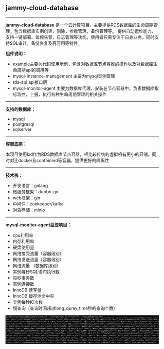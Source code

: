 ## jammy-cloud-database

-----------------------
**jammy-cloud-database** 是一个云计算项目，主要提供RDS数据库的生命周期管理，包含数据库实例创建，删除，参数管理，备份管理等。
提供自动运维能力，支持一键部署、监控告警、日志管理等功能，使用者只需专注于自身业务。同时支持SQL审计，备份恢复及高可用等特性。

**组件说明：**
- example主要为代码使用示例，包含对数据库节点容器的操作以及对数据库生命周期api的调用等
- mysql-instance-management 主要为mysql实例管理
- rds-api api接口层
- mysql-monitor-agent 主要为数据库代理，安装在节点容器中，负责数据库指标监控，上报，执行各种生命周期管理的相关操作

-------------------------
**支持的数据库：**
- mysql
- postgresql
- sqlserver
-------------------------
**容器底座：**

本项目使用lxd作为RDS数据库节点容器，相比较传统的虚拟机有更小的开销，同时对比docker及containerd等容器，提供更好的隔离性

-------------------------
**技术栈：**
- 开发语言：golang
- 微服务框架：dubbo-go
- web框架：gin
- 中间件：zookeeper/kafka
- 对象存储：minio

--------------------------
**mysql-monitor-agent监控项目：**

- cpu利用率
- 内存利用率
- 硬盘使用量
- 网络接受流量（容器级别）
- 网络发送流量（容器级别）
- 网络流量 （数据库级别）
- 实例每秒SQL语句执行数
- 每秒事务数
- 实例连接数
- InnoDB 读写量
- InnoDB 缓存池命中率
- 实例每秒IO次数
- 慢查询（查询时间超过long_qurey_time秒的查询个数）

![指标截图](./kafka-metric.jpg)